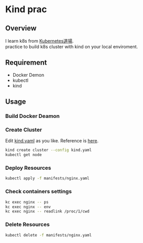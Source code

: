 # Kind prac

## Overview

I learn k8s from [Kubernetes道場](https://cstoku.dev/posts/2018/k8sdojo-01/).  
practice to build k8s cluster with kind on your local enviroment.  

## Requirement

- Docker Demon
- kubectl
- kind

## Usage

### Build Docker Deamon

### Create Cluster

Edit [kind.yaml](kind.yaml) as you like.
Reference is [here](https://kind.sigs.k8s.io/docs/user/configuration).  

```sh
kind create cluster --config kind.yaml
kubectl get node
```

### Deploy Resources

```sh
kubectl apply -f manifests/nginx.yaml
```

### Check containers settings

```sh
kc exec nginx -- ps
kc exec nginx -- env
kc exec nginx -- readlink /proc/1/cwd
```

### Delete Resources

```sh
kubectl delete -f manifests/nginx.yaml
```
